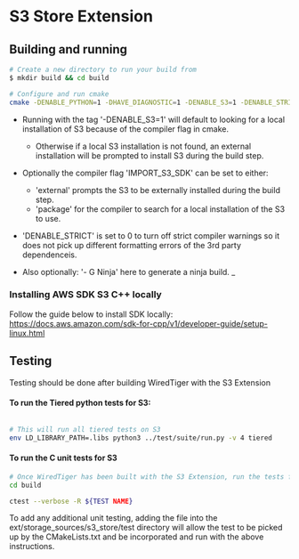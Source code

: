 # S3 Store Extension

## Building and running

```bash
# Create a new directory to run your build from
$ mkdir build && cd build

# Configure and run cmake
cmake -DENABLE_PYTHON=1 -DHAVE_DIAGNOSTIC=1 -DENABLE_S3=1 -DENABLE_STRICT=0 -G Ninja ../.
```

* Running with the tag '-DENABLE_S3=1' will default to looking for a local installation of S3 because of the compiler flag in cmake.
   
    - Otherwise if a local S3 installation is not found, an external installation will be prompted to install S3 during the build step.
    
* Optionally the compiler flag 'IMPORT_S3_SDK' can be set to either:
    -  'external' prompts the S3 to be externally installed during the build step.
    -  'package' for the compiler to search for a local installation of the S3 to use.  

* 'DENABLE_STRICT' is set to 0 to turn off strict compiler warnings so it does not pick up different formatting errors of the 3rd party
    dependenceis.

* Also optionally: '- G Ninja' here to generate a ninja build. _


### Installing AWS SDK S3 C++ locally

Follow the guide below to install SDK locally: 
https://docs.aws.amazon.com/sdk-for-cpp/v1/developer-guide/setup-linux.html


## Testing 

Testing should be done after building WiredTiger with the S3 Extension 

#### To run the Tiered python tests for S3:

```bash

# This will run all tiered tests on S3 
env LD_LIBRARY_PATH=.libs python3 ../test/suite/run.py -v 4 tiered
```

#### To run the C unit tests for S3

```bash
# Once WiredTiger has been built with the S3 Extension, run the tests from the build directory 
cd build 

ctest --verbose -R ${TEST NAME}
```

To add any additional unit testing, adding the file into the ext/storage_sources/s3_store/test directory will allow the test to be picked up by the CMakeLists.txt and be incorporated and run with the above instructions. 